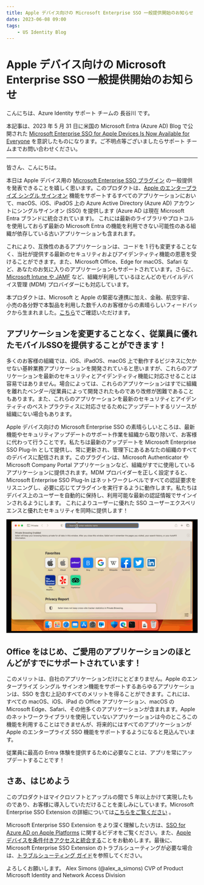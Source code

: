 ```yaml
---
title: Apple デバイス向けの Microsoft Enterprise SSO 一般提供開始のお知らせ
date: 2023-06-08 09:00
tags:
    - US Identity Blog
---
```


# Apple デバイス向けの Microsoft Enterprise SSO 一般提供開始のお知らせ


こんにちは、Azure Identity サポート チームの 長谷川 です。

本記事は、2023 年 5 月 31 日に米国の Microsoft Entra (Azure AD) Blog で公開された [Microsoft Enterprise SSO for Apple Devices Is Now Available for Everyone](https://techcommunity.microsoft.com/t5/microsoft-entra-azure-ad-blog/microsoft-enterprise-sso-for-apple-devices-is-now-available-for/ba-p/3827395) を意訳したものになります。ご不明点等ございましたらサポート チームまでお問い合わせください。

---

皆さん、こんにちは。

本日は Apple デバイス用の [Microsoft Enterprise SSO プラグイン](https://learn.microsoft.com/ja-jp/mem/intune/configuration/use-enterprise-sso-plug-in-ios-ipados-macos?pivots=all) の一般提供を発表できることを嬉しく思います。このプロダクトは、[Apple のエンタープライズ シングル サインオン](https://developer.apple.com/documentation/authenticationservices) 機能をサポートするすべてのアプリケーションにおいて、macOS、iOS、iPadOS 上の Azure Active Directory (Azure AD) アカウントにシングルサインオン (SSO) を提供します (Azure AD は現在 Microsoft Entra ブランドに統合されています)。
これには最新のライブラリやプロトコルを使用しておらず最新の Microsoft Entra の機能を利用できない可能性のある組織が依存している古いアプリケーションも含まれます。

これにより、互換性のあるアプリケーションは、コードを 1 行も変更することなく、当社が提供する最新のセキュリティおよびアイデンティティ機能の恩恵を受けることができます。また、Microsoft Office、Edge for macOS、Safari など、あなたのお気に入りのアプリケーションもサポートされています。さらに、[Microsoft Intune や JAMF](https://learn.microsoft.com/ja-jp/mem/intune/configuration/use-enterprise-sso-plug-in-macos-with-intune?tabs=prereq-intune%2Ccreate-profile-intune#prerequisites) など、組織が利用しているほとんどのモバイルデバイス管理 (MDM) プロバイダーにも対応しています。  

本プロダクトは、Microsoft と Apple の緊密な連携に加え、金融、航空宇宙、小売の各分野で本製品を利用した数千人のお客様からの素晴らしいフィードバックから生まれました。[こちら](https://learn.microsoft.com/ja-jp/azure/active-directory/develop/apple-sso-plugin)でご確認いただけます。

## アプリケーションを変更することなく、従業員に優れたモバイルSSOを提供することができます！

多くのお客様の組織では、iOS、iPadOS、macOS 上で動作するビジネスに欠かせない基幹業務アプリケーションを開発されていると思いますが、これらのアプリケーションを最新のセキュリティとアイデンティティ機能に対応させることは容易ではありません。場合によっては、これらのアプリケーションはすでに組織を離れたベンダー/従業員によって開発されたものであり改修が困難であることもあります。また、これらのアプリケーションを最新のセキュリティとアイデンティティのベストプラクティスに対応させるためにアップデートするリソースが組織にない場合もあります。

Apple デバイス向けの Microsoft Enterprise SSO の素晴らしいところは、最新機能やセキュリティアップデートのサポート作業を組織から取り除いて、お客様に代わって行うことです。私たちは最新のアップデートを Microsoft Enterprise SSO Plug-In として提供し、常に更新され、管理下にあるあなたの組織のすべてのデバイスに配信されます。このプラグインは、Microsoft Authenticator や Microsoft Company Portal アプリケーションなど、組織がすでに使用しているアプリケーションに提供されます。MDM プロバイダーを正しく設定すると、Microsoft Enterprise SSO Plug-In はネットワークレベルですべての認証要求をリスニングし、必要に応じてプラグインを実行するように動作します。私たちはデバイス上のユーザーを自動的に保持し、利用可能な最新の認証情報でサインインされるようにします。 これによりユーザーに優れた SSO ユーザーエクスペリエンスと優れたセキュリティを同時に提供します！

![](./enterprise-sso-ga/macos-sso-animated.gif)


## Office をはじめ、ご愛用のアプリケーションのほとんどがすでにサポートされています！

このメリットは、自社のアプリケーションだけにとどまりません。Apple のエンタープライズ シングル サインオン機能をサポートするあらゆるアプリケーションは、SSO を含む上記のすべてのメリットを得ることができます。これには、すべての macOS、iOS、iPad の Office アプリケーション、macOS の Microsoft Edge、Safari、その他多くのアプリケーションが含まれます。Apple のネットワークライブラリを使用していないアプリケーションは今のところこの機能を利用することはできませんが、将来的にはすべてのアプリケーションが Apple のエンタープライズ SSO 機能をサポートするようになると見込んでいます。

従業員に最高の Entra 体験を提供するために必要なことは、アプリを常にアップデートすることです！


## さあ、はじめよう
このプロダクトはマイクロソフトとアップルの間で 5 年以上かけて実現したものであり、お客様に導入していただけることを楽しみにしています。Microsoft Enterprise SSO Extension の詳細については[こちらをご覧ください](https://learn.microsoft.com/ja-jp/azure/active-directory/develop/apple-sso-plugin) 。

Microsoft Enterprise SSO Extension をより深く理解したい方は、[SSO for Azure AD on Apple Platforms](https://www.youtube.com/watch?v=1k2EDEnRgz8) に関するビデオをご覧ください。また、[Apple デバイスを条件付きアクセスと統合する](https://www.youtube.com/watch?v=7_ec_qFbvGw&t=279s)ことをお勧めします。最後に、Microsoft Enterprise SSO Extension のトラブルシューティングが必要な場合は、[トラブルシューティング ガイド](https://learn.microsoft.com/ja-jp/azure/active-directory/devices/troubleshoot-mac-sso-extension-plugin)を参照してください。


よろしくお願いします。
Alex Simons (@alex_a_simons) 
CVP of Product 
Microsoft Identity and Network Access Division